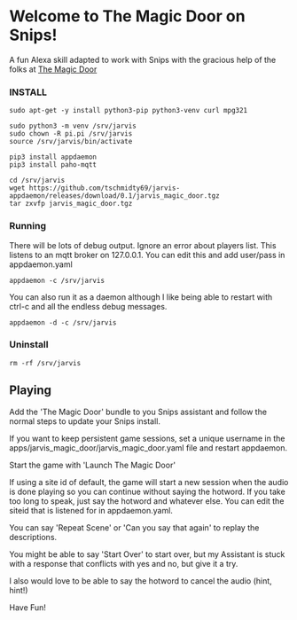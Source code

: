 # Welcome to The Magic Door on Snips!

A fun Alexa skill adapted to work with Snips with the gracious help of
the folks at [The Magic Door](https://www.themagicdoor.org)

### INSTALL

```
sudo apt-get -y install python3-pip python3-venv curl mpg321

sudo python3 -m venv /srv/jarvis
sudo chown -R pi.pi /srv/jarvis
source /srv/jarvis/bin/activate

pip3 install appdaemon
pip3 install paho-mqtt

cd /srv/jarvis
wget https://github.com/tschmidty69/jarvis-appdaemon/releases/download/0.1/jarvis_magic_door.tgz
tar zxvfp jarvis_magic_door.tgz
```

### Running

There will be lots of debug output. Ignore an error about players list. This
listens to an mqtt broker on 127.0.0.1. You can edit this and add user/pass
in appdaemon.yaml

```appdaemon -c /srv/jarvis```

You can also run it as a daemon although I like being able to restart with
ctrl-c and all the endless debug messages.

```appdaemon -d -c /srv/jarvis```

### Uninstall

```rm -rf /srv/jarvis```

## Playing

Add the 'The Magic Door' bundle to you Snips assistant and follow the normal
steps to update your Snips install.

If you want to keep persistent game sessions, set a unique username in the
apps/jarvis_magic_door/jarvis_magic_door.yaml file and restart appdaemon.

Start the game with 'Launch The Magic Door'

If using a site id of default, the game will start a new session when the audio
is done playing so you can continue without saying the hotword. If you take
too long to speak, just say the hotword and whatever else. You can edit the
siteid that is listened for in appdaemon.yaml.

You can say 'Repeat Scene' or 'Can you say that again' to replay the
descriptions.

You might be able to say 'Start Over' to start over, but my Assistant is stuck
with a response that conflicts with yes and no, but give it a try.

I also would love to be able to say the hotword to cancel the audio (hint, hint!)

Have Fun!
